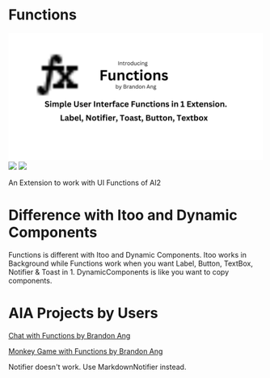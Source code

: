 # Functions

<img src="https://raw.githubusercontent.com/theFuncTions/Functions/main/Functions.png" alt="Functions.png">


<img src="https://forthebadge.com/images/featured/featured-built-with-love.svg">
<img src="https://forthebadge.com/images/badges/built-for-android.svg">

An Extension to work with UI Functions of AI2

# Difference with Itoo and Dynamic Components
Functions is different with Itoo and Dynamic Components. 
Itoo works in Background while Functions work when you want Label, Button, TextBox, Notifier & Toast in 1.
DynamicComponents is like you want to copy components.

# AIA Projects by Users
<a href="https://github.com/theFuncTions/Functions/raw/main/functions/assets/ChatWithFunctions.aia">Chat with Functions by Brandon Ang</a>

<a href="https://github.com/theFuncTions/Functions/raw/main/functions/assets/MonkeyGame.aia">Monkey Game with Functions by Brandon Ang</a>

Notifier doesn't work. Use MarkdownNotifier instead.
